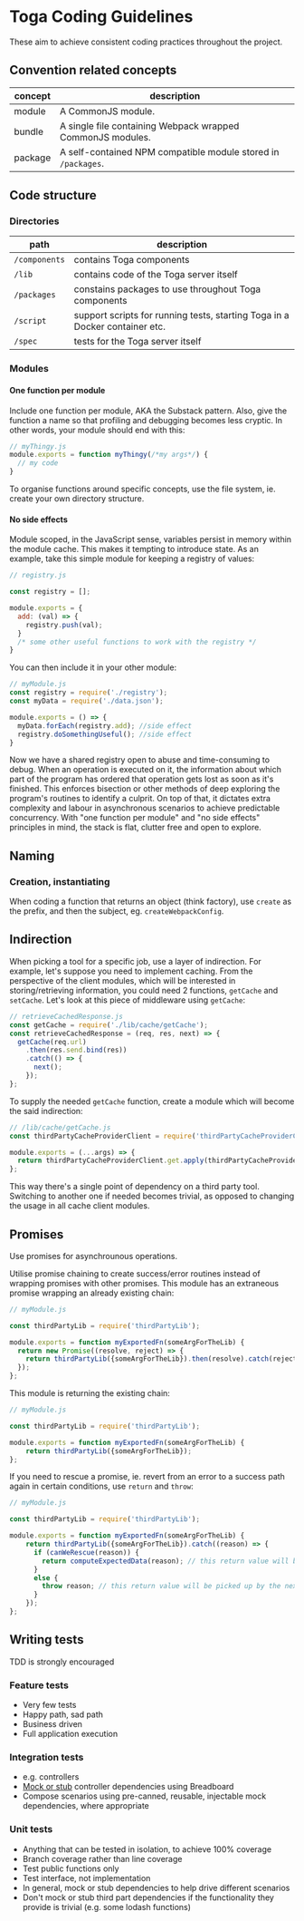 # Toga Coding Guidelines

These aim to achieve consistent coding practices throughout the project.

## Convention related concepts

| concept | description |
| ------- | ----------- |
| module | A CommonJS module. |
| bundle | A single file containing Webpack wrapped CommonJS modules. |
| package | A self-contained NPM compatible module stored in `/packages`. |

## Code structure

### Directories

| path | description |
| ---- | ----------- |
| `/components` | contains Toga components |
| `/lib` | contains code of the Toga server itself |
| `/packages` | constains packages to use throughout Toga components |
| `/script` | support scripts for running tests, starting Toga in a Docker container etc. |
| `/spec` | tests for the Toga server itself |

### Modules

#### One function per module
Include one function per module, AKA the Substack pattern. Also, give the function a name so that profiling and debugging becomes less cryptic.
In other words, your module should end with this:

```js
// myThingy.js
module.exports = function myThingy(/*my args*/) {
  // my code
}
```

To organise functions around specific concepts, use the file system, ie. create your own directory structure.

#### No side effects
Module scoped, in the JavaScript sense, variables persist in memory within the module cache. This makes it tempting to introduce state. As an example, take this simple module for keeping a registry of values:

```js
// registry.js

const registry = [];

module.exports = {
  add: (val) => {
    registry.push(val);
  }
  /* some other useful functions to work with the registry */
}
```

You can then include it in your other module:

```js
// myModule.js
const registry = require('./registry');
const myData = require('./data.json');

module.exports = () => {
  myData.forEach(registry.add); //side effect
  registry.doSomethingUseful(); //side effect
}
```

Now we have a shared registry open to abuse and time-consuming to debug. When an operation is executed on it, the information about which part of the program has ordered that operation gets lost as soon as it's finished. This enforces bisection or other methods of deep exploring the program's routines to identify a culprit.
On top of that, it dictates extra complexity and labour in asynchronous scenarios to achieve predictable concurrency.
With "one function per module" and "no side effects" principles in mind, the stack is flat, clutter free and open to explore.

## Naming

### Creation, instantiating

When coding a function that returns an object (think factory), use `create` as the prefix, and then the subject, eg. `createWebpackConfig`.

## Indirection

When picking a tool for a specific job, use a layer of indirection. For example, let's suppose you need to implement caching. From the perspective of the client modules, which will be interested in storing/retrieving information, you could need 2 functions, `getCache` and `setCache`. Let's look at this piece of middleware using `getCache`:

```js
// retrieveCachedResponse.js
const getCache = require('./lib/cache/getCache');
const retrieveCachedResponse = (req, res, next) => {
  getCache(req.url)
    .then(res.send.bind(res))
    .catch(() => {
      next();
    });
};
```

To supply the needed `getCache` function, create a module which will become the said indirection:

```js
// /lib/cache/getCache.js
const thirdPartyCacheProviderClient = require('thirdPartyCacheProviderClient');

module.exports = (...args) => {
  return thirdPartyCacheProviderClient.get.apply(thirdPartyCacheProviderClient, args);
};
```

This way there's a single point of dependency on a third party tool. Switching to another one if needed becomes trivial, as opposed to changing the usage in all cache client modules.

## Promises

Use promises for asynchrounous operations. 

Utilise promise chaining to create success/error routines instead of wrapping promises with other promises.
This module has an extraneous promise wrapping an already existing chain:

```js
// myModule.js

const thirdPartyLib = require('thirdPartyLib');

module.exports = function myExportedFn(someArgForTheLib) {
  return new Promise((resolve, reject) => {
    return thirdPartyLib({someArgForTheLib}).then(resolve).catch(reject);
  });
};
```

This module is returning the existing chain:
```js
// myModule.js

const thirdPartyLib = require('thirdPartyLib');

module.exports = function myExportedFn(someArgForTheLib) {
    return thirdPartyLib({someArgForTheLib});
};
```

If you need to rescue a promise, ie. revert from an error to a success path again in certain conditions, use `return` and `throw`:

```js
// myModule.js

const thirdPartyLib = require('thirdPartyLib');

module.exports = function myExportedFn(someArgForTheLib) {
    return thirdPartyLib({someArgForTheLib}).catch((reason) => {
      if (canWeRescue(reason)) {
        return computeExpectedData(reason); // this return value will be picked up by the next onResolve, ie. then handler in the chain
      }
      else {
        throw reason; // this return value will be picked up by the next onReject, ie. catch handler in the chain
      }
    });
};
```

## Writing tests

TDD is strongly encouraged

### Feature tests

* Very few tests
* Happy path, sad path
* Business driven
* Full application execution

### Integration tests

* e.g. controllers
* [Mock or stub](http://martinfowler.com/articles/mocksArentStubs.html) controller dependencies using Breadboard
* Compose scenarios using pre-canned, reusable, injectable mock dependencies, where appropriate 

### Unit tests

* Anything that can be tested in isolation, to achieve 100% coverage
* Branch coverage rather than line coverage
* Test public functions only
* Test interface, not implementation
* In general, mock or stub dependencies to help drive different scenarios
* Don't mock or stub third part dependencies if the functionality they provide is trivial (e.g. some lodash functions)
